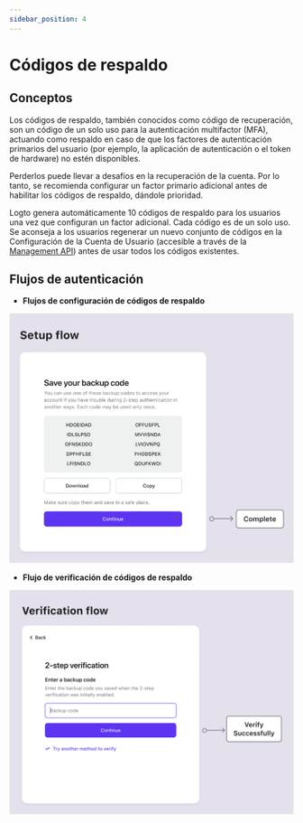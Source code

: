 ```yaml
---
sidebar_position: 4
---
```


# Códigos de respaldo

## Conceptos

Los códigos de respaldo, también conocidos como código de recuperación, son un código de un solo uso para la autenticación multifactor (MFA), actuando como respaldo en caso de que los factores de autenticación primarios del usuario (por ejemplo, la aplicación de autenticación o el token de hardware) no estén disponibles.

Perderlos puede llevar a desafíos en la recuperación de la cuenta. Por lo tanto, se recomienda configurar un factor primario adicional antes de habilitar los códigos de respaldo, dándole prioridad.

Logto genera automáticamente 10 códigos de respaldo para los usuarios una vez que configuran un factor adicional. Cada código es de un solo uso. Se aconseja a los usuarios regenerar un nuevo conjunto de códigos en la Configuración de la Cuenta de Usuario (accesible a través de la [Management API](/integrate-logto/interact-with-management-api/)) antes de usar todos los códigos existentes.

## Flujos de autenticación

- **Flujos de configuración de códigos de respaldo**

![Flujo de configuración de códigos de respaldo](./assets/backup-codes-set-up-flow.png)

- **Flujo de verificación de códigos de respaldo**

![Flujo de verificación de códigos de respaldo](./assets/backup-codes-verification-flow.png)
